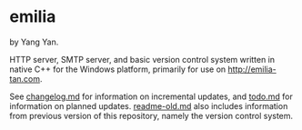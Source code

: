 # emilia

by Yang Yan.

HTTP server, SMTP server, and basic version control system written in native C++ for the Windows platform, primarily for use on <http://emilia-tan.com>.

See [changelog.md](changelog.md) for information on incremental updates, and [todo.md](todo.md) for information on planned updates. [readme-old.md](readme-old.md) also includes information from previous version of this repository, namely the version control system.